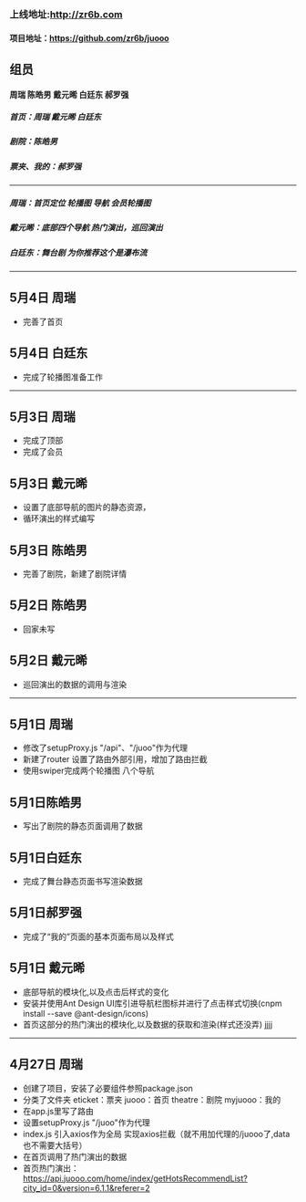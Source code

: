 ### 上线地址:<http://zr6b.com>
#### 项目地址：<https://github.com/zr6b/juooo>
## 组员
####  周瑞 陈皓男 戴元晞 白廷东 郝罗强
##### 首页：周瑞 戴元晞 白廷东
##### 剧院：陈皓男
##### 票夹、我的：郝罗强

------

##### 周瑞：首页定位 轮播图 导航 会员轮播图    
##### 戴元晞：底部四个导航 热门演出，巡回演出
##### 白廷东：舞台剧 为你推荐这个是瀑布流

------


## 5月4日 周瑞
- 完善了首页
## 5月4日 白廷东
- 完成了轮播图准备工作
------
## 5月3日 周瑞
- 完成了顶部
- 完成了会员

## 5月3日 戴元晞
- 设置了底部导航的图片的静态资源，
- 循环演出的样式编写

## 5月3日 陈皓男
- 完善了剧院，新建了剧院详情
## 5月2日 陈皓男
- 回家未写
## 5月2日 戴元晞
- 巡回演出的数据的调用与渲染
------
## 5月1日 周瑞
- 修改了setupProxy.js  "/api"、"/juoo"作为代理 
- 新建了router 设置了路由外部引用，增加了路由拦截
- 使用swiper完成两个轮播图 八个导航 
## 5月1日陈皓男
- 写出了剧院的静态页面调用了数据
## 5月1日白廷东
- 完成了舞台静态页面书写渲染数据
## 5月1日郝罗强
- 完成了“我的”页面的基本页面布局以及样式
## 5月1日 戴元晞
- 底部导航的模块化,以及点击后样式的变化
- 安装并使用Ant Design UI库引进导航栏图标并进行了点击样式切换(cnpm install --save @ant-design/icons)
- 首页这部分的热门演出的模块化,以及数据的获取和渲染(样式还没弄) jjjj
------

## 4月27日 周瑞
- 创建了项目，安装了必要组件参照package.json
- 分类了文件夹 eticket：票夹  juooo：首页 theatre：剧院  myjuooo：我的
- 在app.js里写了路由
- 设置setupProxy.js     "/juoo"作为代理
- index.js 引入axios作为全局 实现axios拦截（就不用加代理的/juooo了,data也不需要大括号）
- 在首页调用了热门演出的数据
- 首页热门演出： https://api.juooo.com/home/index/getHotsRecommendList?city_id=0&version=6.1.1&referer=2

